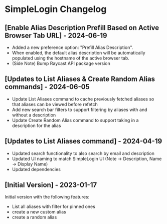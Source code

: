 # SimpleLogin Changelog

## [Enable Alias Description Prefill Based on Active Browser Tab URL] - 2024-06-19
* Added a new preference option: "Prefill Alias Description".
* When enabled, the default alias description will be automatically populated using the hostname of the active browser tab.
* (Side Note) Bump Raycast API package version

## [Updates to List Aliases & Create Random Alias commands] - 2024-06-05
- Update List Aliases command to cache previously fetched aliases so that aliases can be viewed before refetch
- Add new search bar filters to support filtering by aliases with and without a description
- Update Create Random Alias command to support taking in a description for the alias

## [Updates to List Aliases command] - 2024-04-19
- Updated search functionality to also search by email and description
- Updated UI naming to match SimpleLogin UI (Note -> Description, Name -> Display Name)
- Updated dependencies

## [Initial Version] - 2023-01-17
Initial version with the following features:

- List all aliases with filter for pinned ones
- create a new custom alias
- create a random alias
